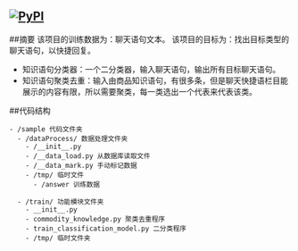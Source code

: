 [![PyPI](https://img.shields.io/pypi/pyversions/Django.svg)]()
---


##摘要
该项目的训练数据为：聊天语句文本。
该项目的目标为：找出目标类型的聊天语句，以快捷回复。
* 知识语句分类器：一个二分类器，输入聊天语句，输出所有目标聊天语句。
* 知识语句聚类去重：输入由商品知识语句，有很多条，但是聊天快捷语栏目能展示的内容有限，所以需要聚类，每一类选出一个代表来代表该类。

##代码结构

```
- /sample 代码文件夹
  - /dataProcess/ 数据处理文件夹
    - /__init__.py
    - /__data_load.py 从数据库读取文件
    - /__data_mark.py 手动标记数据
    - /tmp/ 临时文件
      - /answer 训练数据
      
  - /train/ 功能模块文件夹 
    - __init__.py
    - commodity_knowledge.py 聚类去重程序
    - train_classification_model.py 二分类程序
    - /tmp/ 临时文件夹
```




